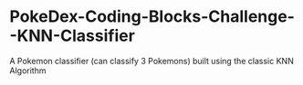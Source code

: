 # PokeDex-Coding-Blocks-Challenge--KNN-Classifier
A Pokemon classifier (can classify 3 Pokemons) built using the classic KNN Algorithm
